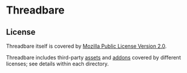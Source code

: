 # Threadbare

## License

Threadbare itself is covered by [Mozilla Public License Version 2.0](./COPYING).

Threadbare includes third-party [assets](./assets) and [addons](./addons)
covered by different licenses; see details within each directory.

